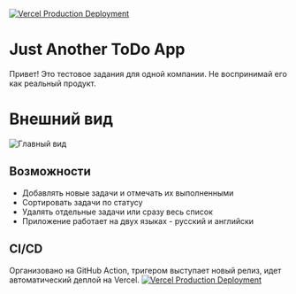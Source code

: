 [![Vercel Production Deployment](https://github.com/thevladbog/JustAnotherToDo/actions/workflows/production.yaml/badge.svg?branch=master&event=deployment)](https://github.com/thevladbog/JustAnotherToDo/actions/workflows/production.yaml)

# Just Another ToDo App

Привет! Это тестовое задания для одной компании. Не воспринимай его как реальный продукт.

# Внешний вид

![Главный вид](https://i.postimg.cc/XqBsJQC0/2023-09-17-174541.png)

## Возможности

- Добавлять новые задачи и отмечать их выполненными
- Сортировать задачи по статусу
- Удалять отдельные задачи или сразу весь список
- Приложение работает на двух языках - русский и английски

## CI/CD

Организовано на GitHub Action, тригером выступает новый релиз, идет автоматический деплой на Vercel.
[![Vercel Production Deployment](https://github.com/thevladbog/JustAnotherToDo/actions/workflows/production.yaml/badge.svg?branch=master&event=release)](https://github.com/thevladbog/JustAnotherToDo/actions/workflows/production.yaml)
